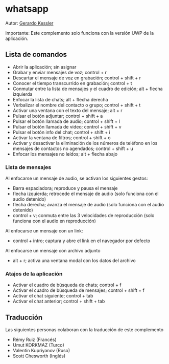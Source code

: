 # whatsapp

Autor: [Gerardo Kessler](http://gera.ar)  

Importante: Este complemento solo funciona con la versión UWP de la aplicación.

## Lista de comandos

* Abrir la aplicación; sin asignar
* Grabar y enviar mensajes de voz; control + r
* Descartar el mensaje de voz en grabación; control + shift + r
* Conocer el tiempo transcurrido en grabación; control + t
* Conmutar entre la lista de mensajes y el cuadro de edición; alt + flecha izquierda
* Enfocar la lista de chats; alt + flecha derecha
* Verbalizar el nombre del contacto o grupo; control + shift + t
* Activar una ventana con el texto del mensaje; alt + r
* Pulsar el botón adjuntar; control + shift + a
* Pulsar el botón llamada de audio; control + shift + l
* Pulsar el botón llamada de video; control + shift + v
* Pulsar el botón info del chat; control + shift + i
* Activar la ventana de filtros; control + shift + o
* Activar y desactivar la eliminación de los números de teléfono en los mensajes de contactos no agendados; control + shift + u
* Enfocar los mensajes no leídos; alt + flecha abajo

### Lista de mensajes

Al enfocarse un mensaje de audio, se activan los siguientes gestos:

* Barra espaciadora; reproduce y pausa el mensaje
* flecha izquierda; retrocede el mensaje de audio (solo funciona con el audio detenido)
* flecha derecha; avanza el mensaje de audio (solo funciona con el audio detenido)
* control + v; conmuta entre las 3 velocidades de reproducción (solo funciona con el audio en reproducción)

Al enfocarse un mensaje con un link:

* control + intro; captura y abre el link en el navegador por defecto

Al enfocarse un mensaje con archivo adjunto

* alt + r; activa una ventana modal con los datos del archivo

### Atajos de la aplicación

* Activar el cuadro de búsqueda de chats; control + f
* Activar el cuadro de búsqueda de mensajes; control + shift + f
* Activar el chat siguiente; control + tab
* Activar el chat anterior; control + shift + tab

## Traducción

Las siguientes personas colaboran con la traducción de este complemento

* Rémy Ruiz (Francés)
* Umut KORKMAZ (Turco)
* Valentin Kupriyanov (Ruso)
* Scott Chesworth (Inglés)

